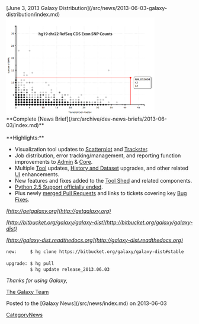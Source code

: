 <div class='newsItemHeader'>[June 3, 2013 Galaxy Distribution](/src/news/2013-06-03-galaxy-distribution/index.md)</div>
<div class='right'>
<a href='/src/archive/dev-news-briefs/2013-06-01/index.md'><img src="/src/images/news-graphics/2013_06_03_scatterplot-1.png" alt="scatterplot" width=400 /></a></div>
**Complete [News Brief](/src/archive/dev-news-briefs/2013-06-03/index.md)**
<br />
<br />
**Highlights:**

* Visualization tool updates to [Scatterplot](http://wiki.galaxyproject.org/DevNewsBriefs/2013-06-03#Scatterplot) and [Trackster](http://wiki.galaxyproject.org/DevNewsBriefs/2013-06-03#Trackster).
* Job distribution, error tracking/management, and reporting function improvements to [Admin](http://wiki.galaxyproject.org/DevNewsBriefs/2013-06-03#Admin) & [Core](http://wiki.galaxyproject.org/DevNewsBriefs/2013-06-03#Core). 
* Multiple [Tool](http://wiki.galaxyproject.org/DevNewsBriefs/2013-06-03#Tools) updates, [History and Dataset](http://wiki.galaxyproject.org/DevNewsBriefs/2013-06-03#Histories) upgrades, and other related [UI](http://wiki.galaxyproject.org/DevNewsBriefs/2013-06-03#UI) enhancements.
* New features and fixes added to the [Tool Shed](http://wiki.galaxyproject.org/DevNewsBriefs/2013-06-03#Tool_Shed) and related components. 
* [Python 2.5 Support officially ended](http://wiki.galaxyproject.org/DevNewsBriefs/2013-06-03#Python_2.5_Support_Has_Ended).
* Plus newly [merged Pull Requests](http://wiki.galaxyproject.org/DevNewsBriefs/2013-06-03#Pull_Requests_Merged) and links to tickets covering key [Bug Fixes](http://wiki.galaxyproject.org/DevNewsBriefs/2013-06-03#Bug_Fixes).

*[http://getgalaxy.org](http://getgalaxy.org)*

*[http://bitbucket.org/galaxy/galaxy-dist](http://bitbucket.org/galaxy/galaxy-dist)*

*[http://galaxy-dist.readthedocs.org](http://galaxy-dist.readthedocs.org)*

```
new:     $ hg clone https://bitbucket.org/galaxy/galaxy-dist#stable

upgrade: $ hg pull 
         $ hg update release_2013.06.03
```



*Thanks for using Galaxy,*

[The Galaxy Team](/src/galaxy-team/index.md)


<div class='newsItemFooter'>Posted to the [Galaxy News](/src/news/index.md) on 2013-06-03</div>

[CategoryNews](/src/category-news/index.md)
